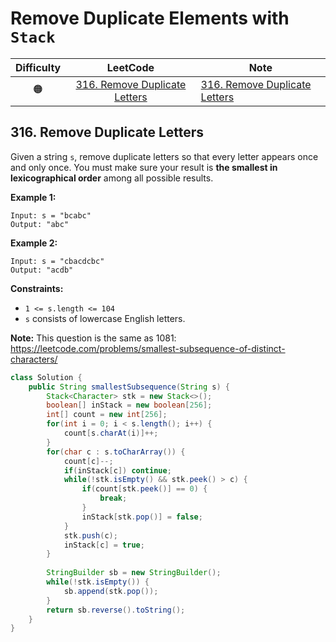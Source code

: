 # Remove Duplicate Elements with `Stack`

| Difficulty |                           LeetCode                           | Note |
| :--------: | :----------------------------------------------------------: | ---- |
|     🟠      | [316. Remove Duplicate Letters](https://leetcode.com/problems/remove-duplicate-letters/) |[316. Remove Duplicate Letters](#316-remove-duplicate-letters)      |

## 316. Remove Duplicate Letters

Given a string `s`, remove duplicate letters so that every letter appears once and only once. You must make sure your result is **the smallest in lexicographical order** among all possible results.

 

**Example 1:**

```
Input: s = "bcabc"
Output: "abc"
```

**Example 2:**

```
Input: s = "cbacdcbc"
Output: "acdb"
```

 

**Constraints:**

- `1 <= s.length <= 104`
- `s` consists of lowercase English letters.

 

**Note:** This question is the same as 1081: https://leetcode.com/problems/smallest-subsequence-of-distinct-characters/

```java
class Solution {
    public String smallestSubsequence(String s) {
        Stack<Character> stk = new Stack<>();
        boolean[] inStack = new boolean[256];
        int[] count = new int[256];
        for(int i = 0; i < s.length(); i++) {
            count[s.charAt(i)]++;
        }
        for(char c : s.toCharArray()) {
            count[c]--;
            if(inStack[c]) continue;
            while(!stk.isEmpty() && stk.peek() > c) {
                if(count[stk.peek()] == 0) {
                    break;
                }
                inStack[stk.pop()] = false;
            }
            stk.push(c);
            inStack[c] = true;
        }
        
        StringBuilder sb = new StringBuilder();
        while(!stk.isEmpty()) {
            sb.append(stk.pop());
        }
        return sb.reverse().toString();
    }
}
```

